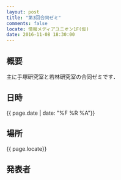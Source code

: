 ```yaml
---
layout: post
title: "第3回合同ゼミ"
comments: false
locate: 情報メディアユニオン1F(仮)
date: 2016-11-08 18:30:00
---
```


## 概要

主に手塚研究室と若林研究室の合同ゼミです．

## 日時

{{ page.date | date: "%F %R %A"}}


## 場所

{{ page.locate}}

## 発表者
